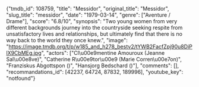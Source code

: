 {"tmdb_id": 108759, "title": "Messidor", "original_title": "Messidor", "slug_title": "messidor", "date": "1979-03-14", "genre": ["Aventure / Drame"], "score": "6.8/10", "synopsis": "Two young women from very different backgrounds journey into the countryside seeking respite from unsatisfactory lives and relationships, but ultimately find that there is no way back to the world they once knew.", "image": "https://image.tmdb.org/t/p/w185_and_h278_bestv2/tYWB2FacfZpj90u8DiPlX9CbMEg.jpg", "actors": ["Cl\u00e9mentine Amouroux (Jeanne Sal\u00e8ve)", "Catherine R\u00e9tor\u00e9 (Marie Corren\u00e7on)", "Franziskus Abgottspon ()", "Hansjorg Bedschard ()"], "comments": [], "recommandations_id": [42237, 64724, 87832, 189996], "youtube_key": "notfound"}